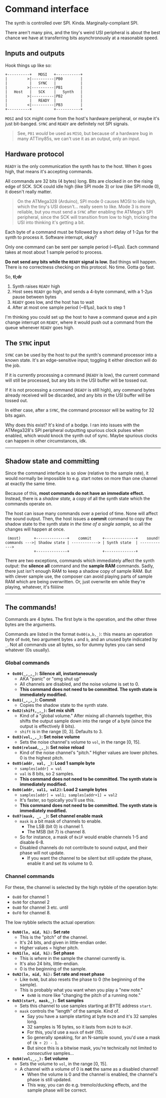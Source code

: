 # Command interface

The synth is controlled over SPI. Kinda. Marginally-compliant SPI.

There aren't many pins, and the tiny's weird USI peripheral is about the best chance we have at transferring bits asynchronously at a reasonable speed.

## Inputs and outputs

Hook things up like so:

```
+----------+   MOSI   +-----------+
|         >|----------|PB0        |
|          |   SYNC   |           |
|         >|----------|PB1        |
|   Host   |   SCK    |   Synth   |
|         >|----------|PB2        |
|          |   READY  |           |
|         <|----------|PB3        |
+----------+          +-----------+
```

`MOSI` and `SCK` might come from the host's hardware peripheral, or maybe it's just bit-banged. `SYNC` and `READY` are definitely not SPI signals.

> See, `PB1` *would* be used as `MISO`, but because of a hardware bug in many ATTiny85s, we can't use it as an output, only an input.

## Hardware protocol

`READY` is the only communication the synth has to the host. When it goes high, that means it's accepting commands.

All commands are 32 bits (4 bytes) long. Bits are clocked in on the rising edge of SCK. SCK could idle high (like SPI mode 3) or low (like SPI mode 0), it doesn't really matter.

> On the ATMega328 (Arduino), SPI mode 0 causes MOSI to idle high, which the tiny's USI doesn't... really seem to like. Mode 3 is more reliable, but you must send a `SYNC` after enabling the ATMega's SPI peripheral, since the SCK will transition from low to high, tricking the USI into thinking it's getting a bit.

Each byte of a command must be followed by a short delay of 1-2µs for the synth to process it. Software interrupt, okay?

Only one command can be sent per sample period (~61µs). Each command takes at most about 1 sample period to process.

**Do not send any bits while the `READY` signal is low.** Bad things will happen. There is no correctness checking on this protocol. No time. Gotta go fast.

So, **tl;dr**

1. Synth raises `READY` high
2. Host sees `READY` go high, and sends a 4-byte command, with a 1-2µs pause between bytes
3. `READY` goes low, and the host has to wait
4. After at most one sample period (~61µs), back to step 1

I'm thinking you could set up the host to have a command queue and a pin change interrupt on `READY`, where it would push out a command from the queue whenever `READY` goes high.

## The `SYNC` input

`SYNC` can be used by the host to put the synth's command processor into a known state. It's an edge-sensitive input; toggling it either direction will do the job.

If it is currently processing a command (`READY` is low), the current command will still be processed, but any bits in the USI buffer will be tossed out.

If it is not processing a command (`READY` is still high), any command bytes already received will be discarded, and any bits in the USI buffer will be tossed out.

In either case, after a `SYNC`, the command processor will be waiting for 32 bits again.

Why does this exist? It's kind of a bodge. I ran into issues with the ATMega328's SPI peripheral outputting spurious clock pulses when enabled, which would knock the synth out of sync. Maybe spurious clocks can happen in other circumstances, idk.

---

## Shadow state and committing

Since the command interface is so slow (relative to the sample rate), it would normally be impossible to e.g. start notes on more than one channel at exactly the same time.

Because of this, **most commands do not have an immediate effect.** Instead, there is a *shadow state,* a copy of all the synth state which the commands operate on.

The host can issue many commands over a period of time. None will affect the sound output. Then, the host issues a **commit** command to copy the shadow state to the synth state in *the time of a single sample,* so all the changes will happen at once.

```
 (most)      +--------------+    commit     +--------------+    sound!
commands --->| Shadow state | ------------> | Synth state  | ------------>
             +--------------+               +--------------+
```

There are two exceptions, commands which immediately affect the synth output: the **silence all** command and the **sample RAM** commands. Sadly, there just isn't enough RAM to keep a shadow copy of sample RAM. But with clever sample use, the composer can avoid playing parts of sample RAM which are being overwritten. Or, just overwrite em while they're playing, whatever, it's fiiiiiine

---

## The commands!

Commands are 4 bytes. The first byte is the operation, and the other three bytes are the arguments.

Commands are listed in the format `0x00(a,b,_)`: this means an operation byte of `0x00`, two argument bytes `a` and `b`, and an unused byte indicated by `_`. Not all commands use all bytes, so for dummy bytes you can send whatever (0s usually).

### Global commands

- **`0x00(_,_,_)`: Silence all, instantaneously**
	- AKA "panic" or "omg shut up"
	- All channels are disabled, and the noise volume is set to 0.
	- **This command does not need to be committed. The synth state is immediately modified.**
- **`0x01(_,_,_)`: Commit**
	- Copies the shadow state to the synth state.
- **`0x02(shift,_,_)`: Set mix shift**
	- Kind of a "global volume." After mixing all channels together, this shifts the output sample down into the range of a byte (since the output is effectively 8 bits).
	- `shift` is in the range [0, 3]. Defaults to 3.
- **`0x03(vol,_,_)`: Set noise volume**
	- Sets the noise channel's volume to `vol`, in the range [0, 15].
- **`0x04(reload,_,_)`: Set noise reload**
	- Kind of the noise channel's "pitch." Higher values are lower pitches. 0 is the highest pitch.
- **`0x05(addr, val, _)`: Load 1 sample byte**
	- `samples[addr] = val`
	- `val` is 8 bits, so 2 samples.
	- **This command does not need to be committed. The synth state is immediately modified.**
- **`0x06(addr, val1, val2)`: Load 2 sample bytes**
	- `samples[addr] = val1; samples[addr+1] = val2`
	- It's faster, so typically you'll use this.
	- **This command does not need to be committed. The synth state is immediately modified.**
- **`0x07(mask, _, _)`: Set channel enable mask**
	- `mask` is a bit mask of channels to enable.
		- The LSB (bit 0) is channel 1.
		- The MSB (bit 7) is channel 8.
	- So for instance, a mask of `0x1F` would enable channels 1-5 and disable 6-8.
	- Disabled channels do not contribute to sound output, and their phase will not update.
		- If you want the channel to be silent but still update the phase, enable it and set its volume to 0.

### Channel commands

For these, the channel is selected by the high nybble of the operation byte:

- `0x80` for channel 1
- `0x90` for channel 2
- `0xA0` for channel 3 etc. until
- `0xF0` for channel 8.

The low nybble selects the actual operation:

* **`0xN0(lo, mid, hi):` Set rate**
	- This is the "pitch" of the channel.
	- It's 24 bits, and given in little-endian order.
	- Higher values = higher pitch.
* **`0xN1(lo, mid, hi):` Set phase**
	- This is *where* in the sample the channel currently is.
	- It's also 24 bits, little-endian.
	- 0 is the beginning of the sample.
* **`0xN2(lo, mid, hi):` Set rate and reset phase**
	- Like `0xN0`, but also resets the phase to 0 (the beginning of the sample).
	- This is probably what you want when you play a "new note."
		- `0xN0` is more like "changing the pitch of a running note."
* **`0xN3(start, mask,_):` Set samples**
	- Sets this channel to use samples starting at BYTE address `start`.
	- `mask` controls the "length" of the sample. Kind of.
		- Say you have a sample starting at byte `0x20` and it's 32 samples long.
		- 32 samples is 16 bytes, so it lasts from `0x20` to `0x2F`.
		- For this, you'd use a `mask` of `0x0F` (15).
		- So generally speaking, for an N-sample sound, you'd use a mask of `(N ÷ 2) - 1`.
		- But since this is a bitwise mask, you're technically not limited to *consecutive* samples...
* **`0xN4(vol,_,_):` Set volume**
	- Sets the volume to `vol`, in the range [0, 15].
	- A channel with a volume of 0 is **not** the same as a disabled channel!
		- When the volume is 0 and the channel is enabled, the channel's phase is still updated.
		- This way, you can do e.g. tremolo/ducking effects, and the sample phase will be correct.